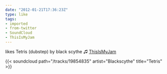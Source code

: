 ```yaml
---
date: "2012-01-21T17:36:23Z"
type: like
tags:
- imported
- from-twitter
- SoundCloud
- ThisIsMyJam
---
```

likes Tetris \(dubstep\) by black scythe ♫ [ThisIsMyJam](/tags/thisismyjam)

{{< soundcloud path="/tracks/19854835" artist="Blackscythe" title="Tetris" >}}
